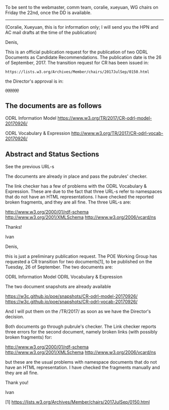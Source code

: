 To be sent to the webmaster, comm team, coralie, xueyuan, WG chairs on Friday the 22nd, once the DD is available.

----


(Coralie, Xueyuan, this is for information only; I will send you the HPN and AC mail drafts at the time of the publication)

Denis,

This is an official publication request for the publication of two ODRL Documents as Candidate Recommendations. The publication date is the 26 of September, 2017. The transition request for CR has been issued in:

	https://lists.w3.org/Archives/Member/chairs/2017JulSep/0150.html

the Director's approval is in:

	@@@@@@


The documents are as follows
----------------------------

ODRL Information Model
https://www.w3.org/TR/2017/CR-odrl-model-20170926/

ODRL Vocabulary & Expression
http://www.w3.org/TR/2017/CR-odrl-vocab-20170926/

Abstract and Status Sections
----------------------------

See the previous URL-s

The documents are already in place and pass the pubrules' checker.

The link checker has a few of problems with the ODRL Vocabulary & Expression. These are due to the fact that three URL-s refer to namespaces that do not have an HTML representations. I have checked the reported broken fragments, and they are all fine. The three URL-s are:

http://www.w3.org/2000/01/rdf-schema
http://www.w3.org/2001/XMLSchema
http://www.w3.org/2006/vcard/ns


Thanks!

Ivan











Denis,

this is just a preliminary publication request. The POE Working Group has requested a CR transition for two documents[1], to be published on the Tuesday, 26 of September. The two documents are:

ODRL Information Model
ODRL Vocabulary & Expression

The two document snapshots are already available

https://w3c.github.io/poe/snapshots/CR-odrl-model-20170926/
https://w3c.github.io/poe/snapshots/CR-odrl-vocab-20170926/

And I will put them on the /TR/2017/ as soon as we have the Director's decision.

Both documents go through pubrule's checker. The Link checker reports three errors for the second document, namely broken links (with possibly broken fragments) for:

http://www.w3.org/2000/01/rdf-schema
http://www.w3.org/2001/XMLSchema
http://www.w3.org/2006/vcard/ns

but these are the usual problems with namespace documents that do not have an HTML representation. I have checked the fragments manually and they are all fine.

Thank you!

Ivan

[1] https://lists.w3.org/Archives/Member/chairs/2017JulSep/0150.html
